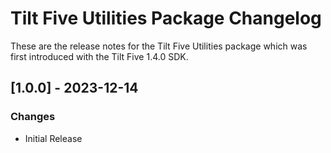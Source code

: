 # Tilt Five Utilities Package Changelog
These are the release notes for the Tilt Five Utilities package which was first introduced with the Tilt Five 1.4.0 SDK.

## [1.0.0] - 2023-12-14
### Changes
- Initial Release
